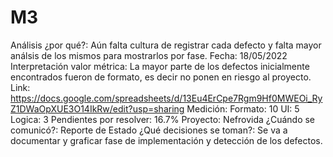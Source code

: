 # M3

Análisis ¿por qué?: Aún falta cultura de registrar cada defecto y falta mayor análsis de los mismos para mostrarlos por fase.
Fecha: 18/05/2022
Interpretación valor métrica: La mayor parte de los defectos inicialmente encontrados fueron de formato, es decir no ponen en riesgo al proyecto.
Link: https://docs.google.com/spreadsheets/d/13Eu4ErCpe7Rgm9Hf0MWEOi_RyZ1DWaOpXUE3O14IkRw/edit?usp=sharing
Medición: Formato: 10
UI: 5
Logica: 3
Pendientes por resolver: 16.7%
Proyecto: Nefrovida
¿Cuándo se comunicó?: Reporte de Estado
¿Qué decisiones se toman?: Se va a documentar y graficar fase de implementación y detección de los defectos.